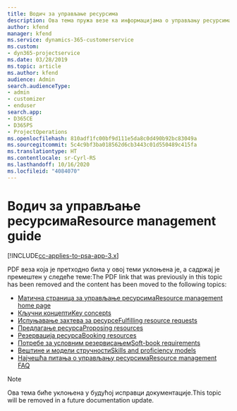 ```yaml
---
title: Водич за управљање ресурсима
description: Ова тема пружа везе ка информацијама о управљању ресурсима у апликацији Project Service Automation
author: kfend
manager: kfend
ms.service: dynamics-365-customerservice
ms.custom:
- dyn365-projectservice
ms.date: 03/28/2019
ms.topic: article
ms.author: kfend
audience: Admin
search.audienceType:
- admin
- customizer
- enduser
search.app:
- D365CE
- D365PS
- ProjectOperations
ms.openlocfilehash: 810adf1fc00bf9d111e5da8c0d490b92bc83049a
ms.sourcegitcommit: 5c4c9bf3ba018562d6cb3443c01d550489c415fa
ms.translationtype: HT
ms.contentlocale: sr-Cyrl-RS
ms.lasthandoff: 10/16/2020
ms.locfileid: "4084070"
---
```

# <a name="resource-management-guide"></a><span data-ttu-id="3df8d-103">Водич за управљање ресурсима</span><span class="sxs-lookup"><span data-stu-id="3df8d-103">Resource management guide</span></span>

[!INCLUDE[cc-applies-to-psa-app-3.x](../../includes/cc-applies-to-psa-app-3x.md)]

<span data-ttu-id="3df8d-104">PDF веза која је претходно била у овој теми уклоњена је, а садржај је премештен у следеће теме:</span><span class="sxs-lookup"><span data-stu-id="3df8d-104">The PDF link that was previously in this topic has been removed and the content has been moved to the following topics:</span></span>

- [<span data-ttu-id="3df8d-105">Матична страница за управљање ресурсима</span><span class="sxs-lookup"><span data-stu-id="3df8d-105">Resource management home page</span></span>](../resource-management-home-page.md)
- [<span data-ttu-id="3df8d-106">Кључни концепти</span><span class="sxs-lookup"><span data-stu-id="3df8d-106">Key concepts</span></span>](../reports-key-concepts.md)
- [<span data-ttu-id="3df8d-107">Испуњавање захтева за ресурсе</span><span class="sxs-lookup"><span data-stu-id="3df8d-107">Fulfilling resource requests</span></span>](../resource-management-fulfill-requests.md)
- [<span data-ttu-id="3df8d-108">Предлагање ресурса</span><span class="sxs-lookup"><span data-stu-id="3df8d-108">Proposing resources</span></span>](../resource-management-propose-resources.md)
- [<span data-ttu-id="3df8d-109">Резервација ресурса</span><span class="sxs-lookup"><span data-stu-id="3df8d-109">Booking resources</span></span>](../resource-management-book-resources-scheduleboard.md)
- [<span data-ttu-id="3df8d-110">Потребе за условним резервисањем</span><span class="sxs-lookup"><span data-stu-id="3df8d-110">Soft-book requirements</span></span>](../resource-management-softbook-requirements.md)
- [<span data-ttu-id="3df8d-111">Вештине и модели стручности</span><span class="sxs-lookup"><span data-stu-id="3df8d-111">Skills and proficiency models</span></span>](../resource-management-skills-proficiency.md)
- [<span data-ttu-id="3df8d-112">Најчешћа питања о управљању ресурсима</span><span class="sxs-lookup"><span data-stu-id="3df8d-112">Resource management FAQ</span></span>](../resource-management-faq.md)

> [!NOTE]
> <span data-ttu-id="3df8d-113">Ова тема биће уклоњена у будућој исправци документације.</span><span class="sxs-lookup"><span data-stu-id="3df8d-113">This topic will be removed in a future documentation update.</span></span> 
